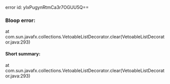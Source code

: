 error id: yIxPugynRtmCa3r7OGUU5Q==
### Bloop error:

at com.sun.javafx.collections.VetoableListDecorator.clear(VetoableListDecorator.java:293)
#### Short summary: 

at com.sun.javafx.collections.VetoableListDecorator.clear(VetoableListDecorator.java:293)